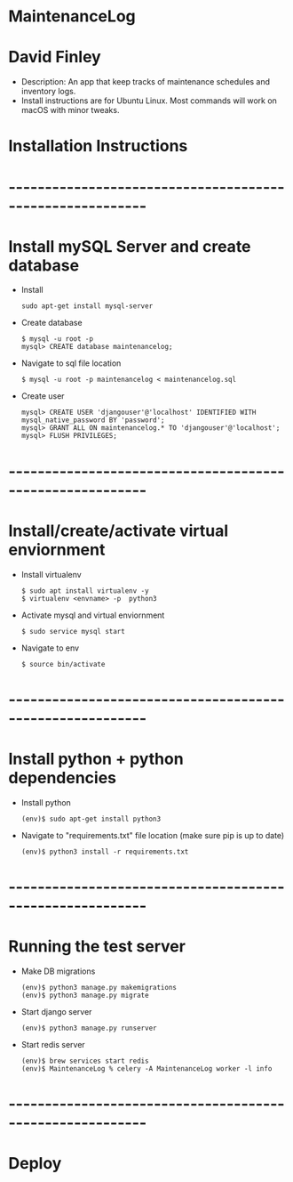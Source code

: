 # MaintenanceLog
# David Finley 

- Description: An app that keep tracks of maintenance schedules and inventory logs. 
- Install instructions are for Ubuntu Linux. Most commands will work on macOS with minor tweaks. 

# Installation Instructions 
# ---------------------------------------------------------
# Install mySQL Server and create database 

- Install 

    ```
    sudo apt-get install mysql-server
    ```

- Create database 

    ```
    $ mysql -u root -p
    mysql> CREATE database maintenancelog;
    ```
  
- Navigate to sql file location 

    ```
    $ mysql -u root -p maintenancelog < maintenancelog.sql
    ```

- Create user 

    ```
    mysql> CREATE USER 'djangouser'@'localhost' IDENTIFIED WITH mysql_native_password BY 'password';
    mysql> GRANT ALL ON maintenancelog.* TO 'djangouser'@'localhost';
    mysql> FLUSH PRIVILEGES;
    ```

# ---------------------------------------------------------
# Install/create/activate virtual enviornment 

- Install virtualenv 

    ```
    $ sudo apt install virtualenv -y
    $ virtualenv <envname> -p  python3
    ```

- Activate mysql and virtual enviornment 

    ```
    $ sudo service mysql start
    ```

- Navigate to env 

    ```
    $ source bin/activate 
    ```

# ---------------------------------------------------------
# Install python + python dependencies 

- Install python 

    ```
    (env)$ sudo apt-get install python3
    ```

- Navigate to "requirements.txt" file location (make sure pip is up to date)

    ```
    (env)$ python3 install -r requirements.txt
    ```

# ---------------------------------------------------------
# Running the test server 

- Make DB migrations 

    ```
    (env)$ python3 manage.py makemigrations 
    (env)$ python3 manage.py migrate 
    ```

- Start django server 

    ```
    (env)$ python3 manage.py runserver 
    ```

- Start redis server
    ```
    (env)$ brew services start redis
    (env)$ MaintenanceLog % celery -A MaintenanceLog worker -l info
    ```
# ---------------------------------------------------------
# Deploy